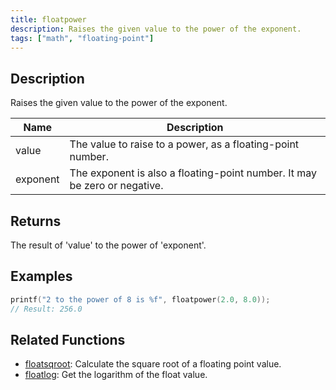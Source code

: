 ```yaml
---
title: floatpower
description: Raises the given value to the power of the exponent.
tags: ["math", "floating-point"]
---
```


<LowercaseNote />

## Description

Raises the given value to the power of the exponent.

| Name     | Description                                                               |
| -------- | ------------------------------------------------------------------------- |
| value    | The value to raise to a power, as a floating-point number.                |
| exponent | The exponent is also a floating-point number. It may be zero or negative. |

## Returns

The result of 'value' to the power of 'exponent'.

## Examples

```c
printf("2 to the power of 8 is %f", floatpower(2.0, 8.0));
// Result: 256.0
```

## Related Functions

- [floatsqroot](floatsqroot): Calculate the square root of a floating point value.
- [floatlog](floatlog): Get the logarithm of the float value.
